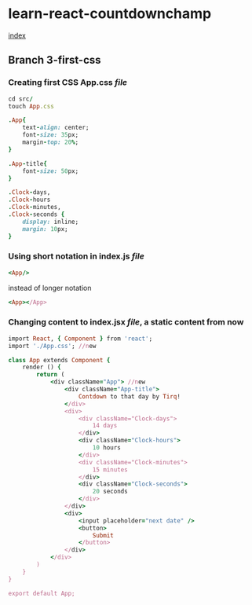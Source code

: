 # learn-react-countdownchamp

[index](index.md)

## Branch 3-first-css

### Creating first CSS App.css _file_
```ruby
cd src/
touch App.css
```
```ruby
.App{
    text-align: center;
    font-size: 35px;
    margin-top: 20%;
}

.App-title{
    font-size: 50px;
}

.Clock-days,
.Clock-hours
.Clock-minutes,
.Clock-seconds {
    display: inline;
    margin: 10px;
}
```

### Using short notation in index.js _file_
```ruby
<App/>
```
instead of longer notation
```ruby
<App></App>
```
### Changing content to index.jsx _file_, a static content from now
```ruby
import React, { Component } from 'react';
import './App.css'; //new

class App extends Component {
    render () { 
        return (
            <div className="App"> //new
                <div className="App-title">
                    Contdown to that day by Tirq!
                </div>
                <div>
                    <div className="Clock-days">
                        14 days
                    </div>
                    <div className="Clock-hours">
                        10 hours
                    </div>
                    <div className="Clock-minutes">
                        15 minutes
                    </div>
                    <div className="Clock-seconds">
                        20 seconds
                    </div>
                </div>
                <div>
                    <input placeholder="next date" />
                    <button>
                        Submit
                    </button>
                </div>
            </div>
        )
    }
}

export default App;
```